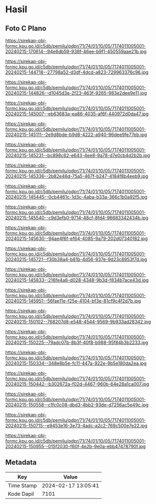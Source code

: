 # Hasil

## Foto C Plano

https://sirekap-obj-formc.kpu.go.id/c5db/pemilu/pdpr/71/74/01/10/05/7174011005001-20240215-170614--94e6db59-938f-46ee-b9f1-450559aae21b.jpg

https://sirekap-obj-formc.kpu.go.id/c5db/pemilu/pdpr/71/74/01/10/05/7174011005001-20240215-144718--27798a52-d3df-4dcd-a823-729963376c96.jpg

https://sirekap-obj-formc.kpu.go.id/c5db/pemilu/pdpr/71/74/01/10/05/7174011005001-20240215-144826--d1045d3e-2f23-463f-9265-983e2dee9e11.jpg

https://sirekap-obj-formc.kpu.go.id/c5db/pemilu/pdpr/71/74/01/10/05/7174011005001-20240215-145007--eb63683a-ea86-4035-af6f-440972d0da47.jpg

https://sirekap-obj-formc.kpu.go.id/c5db/pemilu/pdpr/71/74/01/10/05/7174011005001-20240215-145111--2e9d8bde-b9d8-4222-a940-96dee9fe77eb.jpg

https://sirekap-obj-formc.kpu.go.id/c5db/pemilu/pdpr/71/74/01/10/05/7174011005001-20240215-145231--bc898c62-e643-4ee8-9a78-d7e0cb4d2b2b.jpg

https://sirekap-obj-formc.kpu.go.id/c5db/pemilu/pdpr/71/74/01/10/05/7174011005001-20240215-145336--2b82e46d-75a5-467f-b247-4184f8b4eeb9.jpg

https://sirekap-obj-formc.kpu.go.id/c5db/pemilu/pdpr/71/74/01/10/05/7174011005001-20240215-145445--0cb4461c-1d3c-4aba-b33a-366c1b0a92f5.jpg

https://sirekap-obj-formc.kpu.go.id/c5db/pemilu/pdpr/71/74/01/10/05/7174011005001-20240215-145540--c9d3efb0-9714-48cf-8fd4-96683342434b.jpg

https://sirekap-obj-formc.kpu.go.id/c5db/pemilu/pdpr/71/74/01/10/05/7174011005001-20240215-145630--94ae4f6f-ef64-4085-9a79-202d07340182.jpg

https://sirekap-obj-formc.kpu.go.id/c5db/pemilu/pdpr/71/74/01/10/05/7174011005001-20240215-145721--f30b38a4-b81b-4d56-937e-9d23c8953f7d.jpg

https://sirekap-obj-formc.kpu.go.id/c5db/pemilu/pdpr/71/74/01/10/05/7174011005001-20240215-145833--216fe4a6-d028-4348-9b3d-f834b7ace43d.jpg

https://sirekap-obj-formc.kpu.go.id/c5db/pemilu/pdpr/71/74/01/10/05/7174011005001-20240215-145951--56fae11e-f25e-4104-bf3e-81cf9c4f2d7b.jpg

https://sirekap-obj-formc.kpu.go.id/c5db/pemilu/pdpr/71/74/01/10/05/7174011005001-20240215-150102--768207d8-e548-4544-9569-9b933ad28342.jpg

https://sirekap-obj-formc.kpu.go.id/c5db/pemilu/pdpr/71/74/01/10/05/7174011005001-20240215-150225--79adc07b-8b3f-40f8-b988-95f84b3b2233.jpg

https://sirekap-obj-formc.kpu.go.id/c5db/pemilu/pdpr/71/74/01/10/05/7174011005001-20240215-150334--348e8b5e-fc11-447a-922e-9b5e180da2ea.jpg

https://sirekap-obj-formc.kpu.go.id/c5db/pemilu/pdpr/71/74/01/10/05/7174011005001-20240215-150442--b302672a-f02d-4467-960b-64e28a1ca007.jpg

https://sirekap-obj-formc.kpu.go.id/c5db/pemilu/pdpr/71/74/01/10/05/7174011005001-20240215-150558--c1fc0c08-dbd3-4bb2-93de-d7256ac5e49c.jpg

https://sirekap-obj-formc.kpu.go.id/c5db/pemilu/pdpr/71/74/01/10/05/7174011005001-20240215-150715--e9453e16-3e73-4adc-a2c2-769c500e7e22.jpg

https://sirekap-obj-formc.kpu.go.id/c5db/pemilu/pdpr/71/74/01/10/05/7174011005001-20240215-150955--015f2030-f60f-4e2b-9e0a-ebb47478790f.jpg


## Metadata

| Key        | Value               |
| ---------- | ------------------- |
| Time Stamp | 2024-02-17 13:05:41 |
| Kode Dapil | 7101                |



